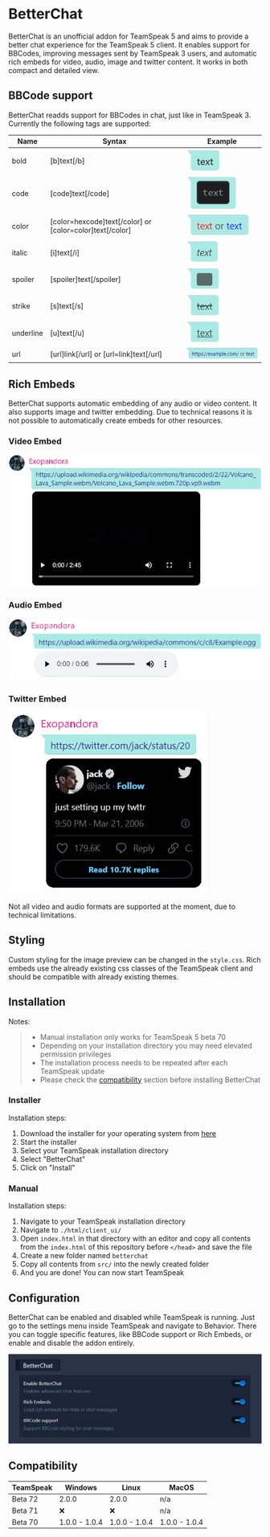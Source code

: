 # BetterChat #
BetterChat is an unofficial addon for TeamSpeak 5 and aims to provide a better chat experience for the TeamSpeak 5 client. It enables support for BBCodes, improving messages sent by TeamSpeak 3 users, and automatic rich embeds for video, audio, image and twitter content. It works in both compact and detailed view.

## BBCode support ##  
BetterChat readds support for BBCodes in chat, just like in TeamSpeak 3. Currently the following tags are supported:

| Name | Syntax  | Example |
| ---- | ------- | ------- |
| bold  | [b]text[/b] | ![bold](images/bold.png) |
| code | [code]text[/code] | ![code](images/code.png) |
| color | [color=hexcode]text[/color] or [color=color]text[/color] | ![color](images/color.png) |
| italic | [i]text[/i] | ![italic](images/italic.png) |
| spoiler | [spoiler]text[/spoiler] | ![spoiler](images/spoiler.png) |
| strike | [s]text[/s] | ![strike](images/strike.png) |
| underline | [u]text[/u] | ![underline](images/underline.png) |
| url | [url]link[/url] or [url=link]text[/url] | ![url](images/url.png) |

## Rich Embeds ##
BetterChat supports automatic embedding of any audio or video content. It also supports image and twitter embedding. Due to technical reasons it is not possible to automatically create embeds for other resources.

### Video Embed ###
![Video Embed](images/embed_video.png)

### Audio Embed ### 
![Audio Embed](images/embed_audio.png)

### Twitter Embed ###
![Twitter Embed](images/embed_twitter.png)

Not all video and audio formats are supported at the moment, due to technical limitations.

## Styling ##
Custom styling for the image preview can be changed in the `style.css`.
Rich embeds use the already existing css classes of the TeamSpeak client and should be compatible with already existing themes.

## Installation ##
Notes:
> * Manual installation only works for TeamSpeak 5 beta 70
> * Depending on your installation directory you may need elevated permission privileges
> * The installation process needs to be repeated after each TeamSpeak update
> * Please check the [compatibility](https://github.com/Exopandora/BetterChat#compatibility) section before installing BetterChat

### Installer ###
Installation steps:
1. Download the installer for your operating system from [here](https://github.com/FelixVolo/TS5AddonInstaller/releases)
2. Start the installer
3. Select your TeamSpeak installation directory
4. Select "BetterChat"
5. Click on "Install"

### Manual ###
Installation steps:
1. Navigate to your TeamSpeak installation directory
2. Navigate to `./html/client_ui/`
3. Open `index.html` in that directory with an editor and copy all contents from the `index.html` of this repository before `</head>` and save the file
4. Create a new folder named `betterchat`
5. Copy all contents from `src/` into the newly created folder
6. And you are done! You can now start TeamSpeak

## Configuration ##
BetterChat can be enabled and disabled while TeamSpeak is running.
Just go to the settings menu inside TeamSpeak and navigate to Behavior.
There you can toggle specific features, like BBCode support or Rich Embeds, or enable and disable the addon entirely.

![BetterChat Settings](images/settings.png)

## Compatibility ##
| TeamSpeak | Windows | Linux | MacOS |
| --------- | ------- | ----- | ----- |
| Beta 72 | 2.0.0 | 2.0.0 | n/a |
| Beta 71 | ❌ | ❌ | n/a |
| Beta 70 | 1.0.0 - 1.0.4 | 1.0.0 - 1.0.4 | 1.0.0 - 1.0.4 |
